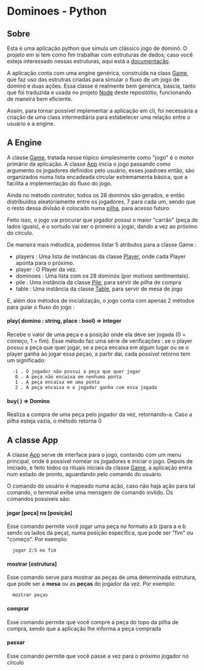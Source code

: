 # Dominoes - Python

## Sobre

Esta é uma aplicação python que simula um clássico jogo de dominó. O projeto em si tem como fim trabalhar com estruturas de dados; caso você esteja interessado nessas estruturas, aqui está a [documentação](estruturas.md). 

A aplicação conta com uma engine genérica, construída na class [Game](game/game.py), que faz uso das estrutras criadas para simular o fluxo de um jogo de dominó e duas ações. Essa classe é realmente bem genérica, báscia, tanto que foi traduzida e usada no projeto [Node](../javascript/) deste repositótio, funcionando de maneira bem eficiente. 

Assim, para tornar possível implementar a aplicação em cli, foi necessária a criação de uma class intermediária para estabelecer uma relação entre o usuário e a engine.

## A Engine

A classe [Game](game/game.py), tratada nesse tópico simplesmente como "jogo" é o motor primário da aplicação. A classe [App](#A-classe-App) inicia o jogo passando como argumento os jogadores definidos pelo usuário, esses joadroes então, são organizados numa lista encadeada circular estremamenta básica, que a facilita a implementação do fluxo do jogo.

Ainda no método contrutor, todos os 28 dominós são gerados, e então distribuídos aleatóriamente entre os jogadores, 7 para cada um, sendo que o resto dessa divisão é colocado numa [pilha](structures/pile.py), para acesso futuro.

Feito isso, o jogo vai procurar que jogador possui o maior "carrão" (peça de lados iguais), e o sortudo vai ser o primeiro a jogar, dando a vez ao próximo do círculo.

De maneira mais métodica, podemos listar 5 atributos para a classe Game :

- players : Uma lista de instâncias da classe [Player](nodes/player.py), onde cada Player aponta para o próximo.
- player : O Player da vez.
- dominoes : Uma lista com os 28 dominós (por motivos sentimentais).
- pile : Uma instância da classe [Pile](structures/pile.py), para servir de pilha de compra
- table : Uma instância da classe [Table](structures/table.py), para servir de mesa de jogo

E, além dos métodos de inicialização, o jogo conta com apenas 2 métodos para guiar o fluxo do jogo :

#### play( domino : string, place : bool) => integer

Recebe o valor de uma peça e a posição onde ela deve ser jogada (0 = começo, 1 = fim). Esse método faz uma série de verificações : se o player possui a peça que quer jogar, se a peça encaixa em algum lugar ou se o player ganha ao jogar essa peçao, a partir daí, cada possível retorno tem um significado: 

      -1 . O jogador não possui a peça que quer jogar
       0 . A peça não encaixa em nenhuma ponta
       1 . A peça encaixa em uma ponta
       2 . A peça encaixa e o jogador ganha com essa jogada

#### buy( ) => Domino

Realiza a compra de uma peça pelo jogador da vez, retornando-a. Caso a pilha esteja vazia, o método retorna 0
  

## A classe App

A classe [App](dominoes.py) serve de interface para o jogo, contando com um menu principal, onde é possível nomear os jogadores e iniciar o jogo. Depois de iniciado, e feito todos os rituais iniciais da classe [Game](game/game.py), a aplicação entra num estado de pronto, aguardando pelo comando do usuário.

O comando do usuário é mapeado numa ação, caso não haja ação para tal comando, o terminal exibe uma mensgem de comando invlido. Os comandos possíveis são:

#### jogar [peça] no [posição]

Esse comando permite você jogar uma peça no formato a:b (para a e b sendo os lados da peça), numa posição específica, que pode ser "fim" ou "começo". Por exemplo:

      jogar 2:5 no fim

#### mostrar [estrutura]

Esse comando serve para mostrar as peças de uma determinada estrutura, que pode ser a __mesa__ ou as __peças__ do jogador da vez. Por exemplo:

      mostrar peças

#### comprar

Esse comando permite que você compre a peça do topo da pilha de compra, sendo que a aplicação lhe informa a peça comprada

#### passar

Esse comando permite que você passe a vez para o próximo jogador no círculo
